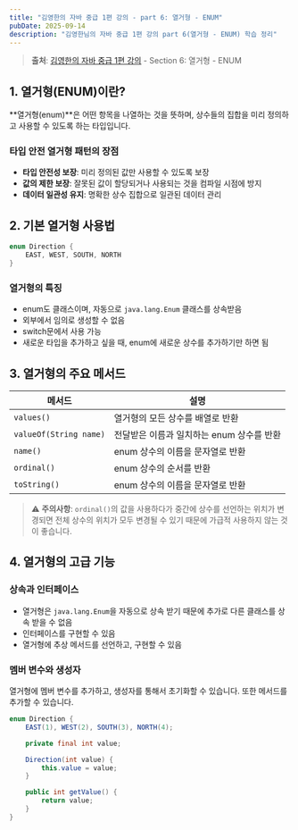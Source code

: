 ```yaml
---
title: "김영한의 자바 중급 1편 강의 - part 6: 열거형 - ENUM"
pubDate: 2025-09-14
description: "김영한님의 자바 중급 1편 강의 part 6(열거형 - ENUM) 학습 정리"
---
```


> **출처**: [김영한의 자바 중급 1편 강의](https://inf.run/XGzSo) - Section 6: 열거형 - ENUM

## 1. 열거형(ENUM)이란?

**열거형(enum)**은 어떤 항목을 나열하는 것을 뜻하며, 상수들의 집합을 미리 정의하고 사용할 수 있도록 하는 타입입니다.

### 타입 안전 열거형 패턴의 장점

- **타입 안전성 보장**: 미리 정의된 값만 사용할 수 있도록 보장
- **값의 제한 보장**: 잘못된 값이 할당되거나 사용되는 것을 컴파일 시점에 방지
- **데이터 일관성 유지**: 명확한 상수 집합으로 일관된 데이터 관리

## 2. 기본 열거형 사용법

```java
enum Direction {
    EAST, WEST, SOUTH, NORTH
}
```

### 열거형의 특징

- enum도 클래스이며, 자동으로 `java.lang.Enum` 클래스를 상속받음
- 외부에서 임의로 생성할 수 없음
- switch문에서 사용 가능
- 새로운 타입을 추가하고 싶을 때, enum에 새로운 상수를 추가하기만 하면 됨

## 3. 열거형의 주요 메서드

| 메서드                 | 설명                                      |
| ---------------------- | ----------------------------------------- |
| `values()`             | 열거형의 모든 상수를 배열로 반환          |
| `valueOf(String name)` | 전달받은 이름과 일치하는 enum 상수를 반환 |
| `name()`               | enum 상수의 이름을 문자열로 반환          |
| `ordinal()`            | enum 상수의 순서를 반환                   |
| `toString()`           | enum 상수의 이름을 문자열로 반환          |

> ⚠️ **주의사항**: `ordinal()`의 값을 사용하다가 중간에 상수를 선언하는 위치가 변경되면 전체 상수의 위치가 모두 변경될 수 있기 때문에 가급적 사용하지 않는 것이 좋습니다.

## 4. 열거형의 고급 기능

### 상속과 인터페이스

- 열거형은 `java.lang.Enum`을 자동으로 상속 받기 때문에 추가로 다른 클래스를 상속 받을 수 없음
- 인터페이스를 구현할 수 있음
- 열거형에 추상 메서드를 선언하고, 구현할 수 있음

### 멤버 변수와 생성자

열거형에 멤버 변수를 추가하고, 생성자를 통해서 초기화할 수 있습니다. 또한 메서드를 추가할 수 있습니다.

```java
enum Direction {
    EAST(1), WEST(2), SOUTH(3), NORTH(4);

    private final int value;

    Direction(int value) {
        this.value = value;
    }

    public int getValue() {
        return value;
    }
}
```
